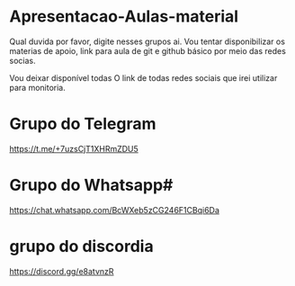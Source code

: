 # Apresentacao-Aulas-material

Qual duvida por favor, digite nesses grupos ai.
Vou tentar disponibilizar os materias de apoio,
link para aula de git e github  básico por 
meio das redes socias.

Vou deixar disponível todas O link de todas redes
sociais que irei utilizar para monitoria.


# Grupo do Telegram
https://t.me/+7uzsCjT1XHRmZDU5

# Grupo do Whatsapp#
https://chat.whatsapp.com/BcWXeb5zCG246F1CBqi6Da

# grupo do discordia
https://discord.gg/e8atvnzR

